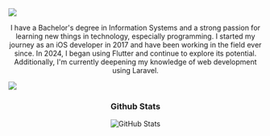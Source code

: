 <img src="https://readme-typing-svg.herokuapp.com/?color=70A5FD&size=50&center=true&vCenter=true&width=1000&lines=Hello,+I+am+Ridho+Octanio;I+am+Developer;Welcome+To+My+Profile!">

<p align="center">
   I have a Bachelor's degree in Information Systems and a strong passion for learning new things in technology, especially programming. I started my journey as an iOS developer in 2017 and have been working in the field ever since. In 2024, I began using Flutter and continue to explore its potential. Additionally, I'm currently deepening my knowledge of web development using Laravel.
</p>

<img src="https://capsule-render.vercel.app/api?type=waving&height=100&color=100:70A5FD,5:70A5FD">

<h3 align="center">Github Stats</h3>

<div align="center">
   <img src="https://github-readme-stats.vercel.app/api/top-langs/?username=dhotsky&layout=compact&langs_count=10&theme=tokyonight" alt="GitHub Stats">
</div>
